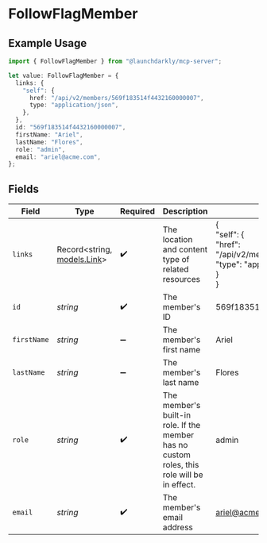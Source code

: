 # FollowFlagMember

## Example Usage

```typescript
import { FollowFlagMember } from "@launchdarkly/mcp-server";

let value: FollowFlagMember = {
  links: {
    "self": {
      href: "/api/v2/members/569f183514f4432160000007",
      type: "application/json",
    },
  },
  id: "569f183514f4432160000007",
  firstName: "Ariel",
  lastName: "Flores",
  role: "admin",
  email: "ariel@acme.com",
};
```

## Fields

| Field                                                                                          | Type                                                                                           | Required                                                                                       | Description                                                                                    | Example                                                                                        |
| ---------------------------------------------------------------------------------------------- | ---------------------------------------------------------------------------------------------- | ---------------------------------------------------------------------------------------------- | ---------------------------------------------------------------------------------------------- | ---------------------------------------------------------------------------------------------- |
| `links`                                                                                        | Record<string, [models.Link](../models/link.md)>                                               | :heavy_check_mark:                                                                             | The location and content type of related resources                                             | {<br/>"self": {<br/>"href": "/api/v2/members/569f183514f4432160000007",<br/>"type": "application/json"<br/>}<br/>} |
| `id`                                                                                           | *string*                                                                                       | :heavy_check_mark:                                                                             | The member's ID                                                                                | 569f183514f4432160000007                                                                       |
| `firstName`                                                                                    | *string*                                                                                       | :heavy_minus_sign:                                                                             | The member's first name                                                                        | Ariel                                                                                          |
| `lastName`                                                                                     | *string*                                                                                       | :heavy_minus_sign:                                                                             | The member's last name                                                                         | Flores                                                                                         |
| `role`                                                                                         | *string*                                                                                       | :heavy_check_mark:                                                                             | The member's built-in role. If the member has no custom roles, this role will be in effect.    | admin                                                                                          |
| `email`                                                                                        | *string*                                                                                       | :heavy_check_mark:                                                                             | The member's email address                                                                     | ariel@acme.com                                                                                 |